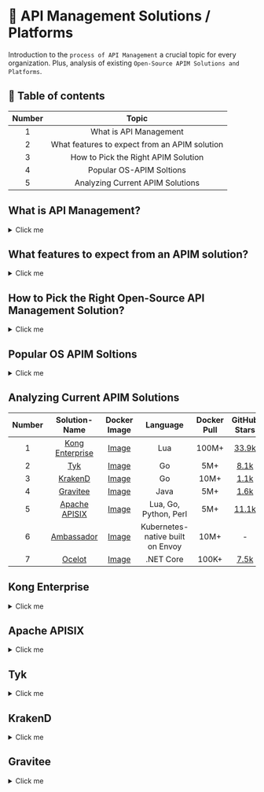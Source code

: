 # 🧐 API Management Solutions / Platforms
Introduction to the `process of API Management` a crucial topic for every organization. Plus, analysis of existing `Open-Source APIM Solutions and Platforms`.

🦦 Table of contents
--------------------
| Number | Topic  |
| :-----: | :-: |
| 1 | What is API Management |
| 2 | What features to expect from an APIM solution |
| 3 | How to Pick the Right APIM Solution |
| 4 | Popular OS-APIM Soltions |
| 5 | Analyzing Current APIM Solutions |

## What is API Management?

<details>
<summary>Click me</summary>
<br/>

```Console
API management is the process of:
$ Building
$ Publishing
$ Securing
$ Versioning
$ Observing
$ Scaling
$ Cataloging
$ Retiring APIs
```

</details>

## What features to expect from an APIM solution?

<details>
<summary>Click me</summary>
<br/>

An API management solution is a SaaS or PaaS product at the end of the day, aiming at making APIM process easier and more efficient. But, every Open-Source APIM Solution or Platform tool out there has specific requirements and implementation limitations. Here we will list some of these popular features.

```Console
$ API Gateway
- [1] Handles the routing and management for all your APIs through policies that can be applied to individual APIs 
or a set of APIs.
- [2] rate-limiting: general-purpose capability to protect one’s information system from DDoS attacks.
- [3] Complex rate-limiting: e.g. for Billing
When a business is to sell data, they might sell them based on volume consumption. A central-access-point 
aka API Gateway suits complex distributed architectures that rely on several services to serve the required data 
and can reliably measure and charge usage.
```

```Console
$ API Portal
- User interfaces models for API "Management / Publishing / Documenting" which serves as a self-service hub for 
developers to gain access / introduced to avaliable APIs and other resources needed for consuming them.
```

```Console
$ API Dashboard
- Where you can observe API usage, view key API metrics, and manage a variety of API analytics.
```

```Console
$ API Catalog
- Organizing, cataloging, indexing, and presenting all the public and private APIs that are used in an 
organization.
```

```Console
$ API Builder
- Enable the use of low-code / no-code tools to design, build, integrate, and deploy APIs.
```

</details>

## How to Pick the Right Open-Source API Management Solution?

<details>
<summary>Click me</summary>
<br/>

```Console
$ [1] Features: 
The foremost factor to consider is the features provided from the APIMP.
Every OS-APIMP tool has specific requirements and implementation limitations.
So, performing a comparison in terms of your technical and non-technical requirements can be really helpful.
```

```Console
$ [2] Deployment Complexity:
Some gateways require:
- single-node while others run on multiple-nodes.
- many databases to operate, which can be a complicated thing to manage.
So, deployment-complexity is our second factor for finding the right OS-APIM.
```

```Console
$ [3] On-Premise vs Cloud hosted:
- On-Premise: can add more time to the deployment and maintenance process.
- Cloud-hosted: can introduce more latency due to the extra-hop and even lower down the availability
of your service when the vendor goes down.
Analyzing the pros and cons of both the options to determine which open-source API management tool to embrace
can also be a profitable idea.
```

```Console
$ [4] Community Support:
Having an idea of the type of community support each API management open source tool needs also helps in 
choosing the right one. The larger and active a community is, the higher are the chances of receiving 
updates and solutions to your queries; ultimately resulting in a better experience.
```

</details>

## Popular OS APIM Soltions

<details>
<summary>Click me</summary>
<br/>

```Console
$ Apache APISIX
$ Kong Enterprise
$ Gravitee.io
$ Tyk.io
$ KrakenD
$ Ambassador
$ Ocelet
```

```Console
I checked the following and they don't seem good candidates:
According to their Docker pull numbers and stars
$ API Umbrella
$ APIman.io
$ WSO2 API Manager
$ Fusio
$ Apigility
$ SwaggerHub
$ API Axle
$ IBM Bluemix API
$ Repose
$ SnapLogic Enterprise Integration Cloud
$ DreamFactory
$ 3Scale
$ Gloo Edge
$ Akana
$ Mashery
$ Azure
```

</details>

## Analyzing Current APIM Solutions
| Number | Solution-Name | Docker Image | Language | Docker Pull | GitHub Stars |
| :-----: | :-: | :-: | :-: | :-: | :-: |
| 1 | [Kong Enterprise](https://konghq.com/) | [Image](https://hub.docker.com/_/kong) | Lua | 100M+ | [33.9k](https://github.com/Kong/kong) |
| 2 | [Tyk](https://tyk.io/) | [Image](https://hub.docker.com/r/tykio/tyk-gateway) | Go | 5M+ | [8.1k](https://github.com/TykTechnologies/tyk) |
| 3 | [KrakenD](https://www.krakend.io/) | [Image](https://hub.docker.com/r/devopsfaith/krakend) | Go | 10M+ | [1.1k](https://github.com/krakendio/krakend-ce) |
| 4 | [Gravitee](https://www.gravitee.io/) | [Image](https://hub.docker.com/r/graviteeio/management-api) | Java | 5M+ | [1.6k](https://github.com/gravitee-io/gravitee-api-management) |
| 5 | [Apache APISIX](https://apisix.apache.org/) | [Image](https://hub.docker.com/r/apache/apisix) | Lua, Go, Python, Perl | 5M+ | [11.1k](https://github.com/apache/apisix) |
| 6 | [Ambassador](https://www.getambassador.io/) | [Image](https://hub.docker.com/r/datawire/ambassador) | Kubernetes-native built on Envoy  | 10M+ | - |
| 7 | [Ocelot](https://learn.microsoft.com/en-us/dotnet/architecture/microservices/multi-container-microservice-net-applications/implement-api-gateways-with-ocelot) | [Image](https://hub.docker.com/r/datawire/ambassador) | .NET Core  | 100K+ | [7.5k](https://github.com/ThreeMammals/Ocelot) |


## Kong Enterprise

<details>
<summary>Click me</summary>
<br/>

| Solution-Name | Docker Image | Language | Docker Pull | GitHub Stars |
| :-: | :-: | :-: | :-: | :-: |
| [Kong Enterprise](https://konghq.com/) | [Image](https://hub.docker.com/_/kong) | Lua | 100M+ | [33.9k](https://github.com/Kong/kong) |
  
# Kong quick summary

```Console
Why Kong Enterprise ?
$ Popular 100M+ Docker Pull, open-source, and advanced cloud-native API gateway built for universal deployment. 
$ Run on any platform. 
$ Written in Lua programming language and supports hybrid and multi-cloud infrastructure.
$ Optimized for microservices and distributed architectures.
$ At its core, Kong is built for high performance, extensibility, and portability. 
$ Kong is also lightweight, fast, and scalable. 
$ Supports declarative configuration without a database, using in-memory storage only, and native Kubernative CRDs.
$ Kong features: 
- Load balancing (with different algorithms). 
- Logging.
- Authentication (support for OAuth2.0)
- Rate-limiting
- Transformations
- Live monitoring
- Service discovery
- Caching
- Failure detection and recovery
- Clustering. Most importantly, Kong supports the clustering of nodes and serverless functions.
$ Supports the configuration of proxies for your services, and serve them over SSL, or use WebSockets. 
$ Can load balance traffic through replicas of your upstream services. 
$ Can monitor the availability of your services, and adjust its load balancing accordingly.
$ Additionally, Kong ships with a command-line interface that allows you to manage a Kong cluster from the command line. 
$ Kong is highly extensible using plugins and different kinds of integrations. It can be managed with its RESTful API for maximum flexibility.
```

# Kong detailed analysis "DB-less mode" - [deployed](http://registry.sreboy.com/)

```Console
*** We have three routes for our gateway
$ /quotes >>> quotes-service
$ /jokes >>> jokes-service
$ /random >>> loadbalancer "One of the randomizer servers"
*** You can not make more than 10 requests/minute to any endpoint
```

### Why Dbless mode
```Console
*** Kong has DB mode "Cassandra, Postgresql" and Dbless mode "kong-config/kong.yaml"
$ In Dbless mode you can version control your configuration files "I saw it as a plus"
$ Note: Some plugins still doesn't support dbless mode and require DB mode tho
```

![kong_detailed_analysis](https://user-images.githubusercontent.com/116031573/214587039-403ec2ab-98cb-4ed1-8d55-1701d60cfb23.png)


### In this [example](https://github.com/ZiadMansourM/OS-APIM/tree/main/kong), we have three services:
  - Quotes Service
  - Jokes Service
  - Randomizer Service "Load balance between two containers"
 
```Console
(venv) ziadh@Ziads-MacBook-Air kong % tree -I venv -I pics -I diagrams -I go.sum   
.
├── README.md
├── docker-compose.yml
├── jokes-service
│   ├── Dockerfile
│   ├── go.mod
│   └── main.go
├── kong-config
│   └── kong.yaml
├── quotes-service
│   ├── Dockerfile
│   ├── go.mod
│   └── main.go
└── randomizer-service
    ├── server-one
    │   ├── Dockerfile
    │   ├── go.mod
    │   └── main.go
    └── server-two
        ├── Dockerfile
        ├── go.mod
        └── main.go

6 directories, 15 files
```


## 🐳 docker-compose

```yaml
version: '3.7'

services:
  kong:
    image: kong:3.1.1-alpine
    hostname: kong
    container_name: kong
    environment:
      KONG_DATABASE: "off"
      KONG_PROXY_ACCESS_LOG: "/dev/stdout"
      KONG_ADMIN_ACCESS_LOG: "/dev/stdout"
      KONG_PROXY_ERROR_LOG: "/dev/stderr"
      KONG_ADMIN_ERROR_LOG: "/dev/stderr"
      KONG_ADMIN_LISTEN: "0.0.0.0:8001, 0.0.0.0:8444 ssl"
      KONG_DECLARATIVE_CONFIG: "/opt/kong/kong.yaml"
    command: "kong start"
    ports:
      - "8000:8000" # incoming HTTP traffic
      - "8443:8443" # incoming HTTPS traffic
      - "8001:8001" # Admin API HTTP
      - "8444:8444" # Admin API HTTPS
    volumes:
      - ./kong-config:/opt/kong
    depends_on:
      - quotes
      - jokes 
      - random-one
      - random-two
  quotes:
    build:
      context: quotes-service/
      dockerfile: Dockerfile
  jokes:
    build:
      context: jokes-service/
      dockerfile: Dockerfile
  random-one:
    build:
      context: randomizer-service/server-one
      dockerfile: Dockerfile
  random-two:
    build:
      context: randomizer-service/server-two
      dockerfile: Dockerfile
```

## 🦍 Kong configuration file "/kong-config/kong.yaml"

```yaml
_format_version: "2.1"
_transform: true

services:
  - name: quotes-service
    url: http://quotes:3000
    routes:
      - name: quotes-service-routes
        paths:
          - /quotes
        strip_path: true
  - name: jokes-service
    url: http://jokes:3000
    routes:
      - name: jokes-service-routes
        paths:
          - /jokes
        strip_path: true
  - name: randomizer-service
    host: randomizer-upstream
    protocol: http
    routes:
      - name: randomizer-service-routes
        paths:
          - /random
        strip_path: true

upstreams:
  - name: randomizer-upstream
    targets:
      - target: random-one:3000
        weight: 100
      - target: random-two:3000
        weight: 100

plugins:
  - name: rate-limiting
    config:
      minute: 10
      policy: local
```

## Kong Gateway Router in action - [try-quotes](http://registry.sreboy.com/quotes) - [try-jokes](http://registry.sreboy.com/jokes)

Quotes Service |  Jokes Service
:--:|:--:
![quotes](https://user-images.githubusercontent.com/116031573/214593294-401b6b5d-ac03-49d9-9d1b-daef4477cb37.png)  |  ![jokes](https://user-images.githubusercontent.com/116031573/214593334-7fa42c94-0b1e-4d31-bba7-c22fced5253c.png)


## Kong load-balancer in action - [try-it](http://registry.sreboy.com/random)

Server One |  Server Two
:--:|:--:
![server-one](https://user-images.githubusercontent.com/116031573/214591408-f125b466-38bf-420c-8e3e-5cb93afa4e82.png)  |  ![server-two](https://user-images.githubusercontent.com/116031573/214591454-7b1f543a-ee5d-4efa-ae18-b03690b9a5da.png)

## Kong Rate Limiter in action - [try-it](http://registry.sreboy.com/random)


<img width="1440" alt="kong-rate-limit" src="https://user-images.githubusercontent.com/116031573/214588034-19f9de77-a758-43dc-a0f5-3b19a90caf75.png">


## Kong Plugin Hub - [link](https://docs.konghq.com/hub/) - [custom-plugins](https://docs.konghq.com/gateway/latest/plugin-development/)
```Console
*** Kong has these functionality-categories of Plugins:
$ Authentication - "Basic Authentication, JWT, OAuth 2.0, ...etc".
$ Security - "CORS, Bot detection, IP Restriction, ...etc".
$ Traffic Control - "Proxy Cache, Rate Limiting, Request Size Limiting, ...etc".
$ Serverless - "AWS Lambda, Azure Functions, ...etc".
$ Analytics & Monitoring - "Datadog, Prometheus, OpenTelemetry".
$ Transformations - "gRPC-gateway, gRPC-Web, ...etc".
$ Logging - "File Log, HTTP Log, Loggy, ...etc".
$ Deployment - "AWS, Azure, KongMap".
*** Also Plugins are categorized on:
$ Free.
$ Plus.
$ Enterprise.
```

## How to include a plugin e.g. [Request Size Limiting](https://docs.konghq.com/hub/kong-inc/request-size-limiting/) plugin
Such a super important plugin is strongly encouraged to be enabled for any Service added to Kong Gateway to prevent a DOS (Denial of Service) attack. You can add it by only appending those lines to Kong.yaml file in case you are using Dbless mode or view [other-example-confg](https://docs.konghq.com/hub/kong-inc/request-size-limiting/#example-config):
```yaml
plugins:
- name: request-size-limiting
  service: SERVICE_NAME|SERVICE_ID
  config: 
    allowed_payload_size: 128
    require_content_length: false
```

### Sadly the Kong [DevPortal](https://docs.konghq.com/gateway/latest/kong-enterprise/dev-portal/) is only included in [Enterprise edition](https://konghq.com/pricing).

## ToDo
- [ ] Enable [Kong Manger](https://docs.konghq.com/gateway/latest/kong-manager/) GUI.

</details>

## Apache APISIX

<details>
<summary>Click me</summary>
<br/>
  
  - [X] Dashboad [deployed](http://registry.sreboy.com:9000/dashboard)
  - [X] Gateway [deployed](http://registry.sreboy.com:9080)
  ```console
  $ /random "loadbalncer"
  $ /nginx "loadbalncer"
  $ /jokes
  $ /quotes
  ```
  - [X] Usefull and important links:
  - Plugins - [link](https://apisix.apache.org/plugins/) e.g. keyclock auth supported.
  - Deployment modes - [link](https://apisix.apache.org/docs/apisix/deployment-modes/).
  - example - [link](https://github.com/ZiadMansourM/OS-APIM).

  | Solution-Name | Docker Image | Language | Docker Pull | GitHub Stars |
  | :-: | :-: | :-: | :-: | :-: |
  | [Apache APISIX](https://apisix.apache.org/) | [Image](https://hub.docker.com/r/apache/apisix) | Lua, Go, Python, Perl | 5M+ | [11.1k](https://github.com/apache/apisix) |
  
  # Apache APISIX Quick Summary
  ```console
  $ Apache APISIX has three deploymet moods
  @https://apisix.apache.org/docs/apisix/deployment-modes/
  1- Traditional 
  2- Decoupled
  3- Standalone
  $ We will be using Traditional mode, for example see:
  @https://github.com/ZiadMansourM/OS-APIM/tree/main/apache-apisix
  ```
  
  # Apache Traditional Mode
  ```Console
  *** We have four routes for our gateway
  $ /quotes >>> quotes-service
  $ /jokes >>> jokes-service
  $ /random >>> loadbalancer "One of the randomizer servers"
  $ /nginx >>> loadbalancer "One of the Nginx servers"
  *** You can not make more than 10 requests/minute to any endpoint
  ```
  
  ![apache_apisix_detailed_analysis](https://user-images.githubusercontent.com/64917739/217309653-a2a4686a-4aa6-4e98-9080-296dc17a1b15.png)
  
  ### In this [example](https://github.com/ZiadMansourM/OS-APIM/tree/main/apache-apisix/traditional), we have four services:
  - Quotes Service.
  - Jokes Service.
  - Randomizer Service.
  - Web Service.
  
  ```console
  ziadh@Ziads-MacBook-Air traditional % tree -I diagrams -I go.sum -I grafana -I etcd -I prometheus
  .
  ├── README.md
  ├── docker-compose.yml
  └── services
      ├── apisix
      │   ├── config
      │   │   └── config.yaml
      │   └── logs
      │       ├── access.log
      │       ├── error.log
      │       └── nginx.pid
      ├── apisix-dashboard
      │   ├── config
      │   │   └── conf.yaml
      │   └── logs
      ├── jokes-service
      │   ├── Dockerfile
      │   ├── go.mod
      │   └── main.go
      ├── quotes-service
      │   ├── Dockerfile
      │   ├── go.mod
      │   └── main.go
      ├── randomizer-service
      │   ├── server-one
      │   │   ├── Dockerfile
      │   │   ├── go.mod
      │   │   └── main.go
      │   └── server-two
      │       ├── Dockerfile
      │       ├── go.mod
      │       └── main.go
      └── upstream
          ├── web-one.conf
          └── web-two.conf

  13 directories, 21 files
  ```
  
  ## 🐳 docker-compose
  ```yaml
  version: "3"

  services:
    apisix-dashboard:
      image: apache/apisix-dashboard:3.0.0-alpine
      restart: always
      volumes:
      -  ./services/apisix-dashboard/config/conf.yaml:/usr/local/apisix-dashboard/conf/conf.yaml
      ports:
      - "9000:9000"
      networks:
        apisix:

    apisix:
      image: apache/apisix:latest
      restart: always
      volumes:
        - ./services/apisix/logs:/usr/local/apisix/logs
        # ro: read only
        - ./services/apisix/config/config.yaml:/usr/local/apisix/conf/config.yaml:ro
      depends_on:
        - etcd
      # network_mode: host
      ports:
        - "9180:9180/tcp" # Access Admin API
        - "9080:9080/tcp" # HTTP Traffic
        - "9443:9443/tcp" # HTTPs Traffic
        - "9091:9091/tcp" # ~Not~Sure~ prometheus port
        - "9092:9092/tcp" # ~Not~Sure~ control port see: 
      networks:
        apisix:

    etcd:
      image: bitnami/etcd:3.4.15
      restart: always
      volumes:
        - ./services/etcd/data:/bitnami/etcd
      environment:
        ETCD_ENABLE_V2: "true"
        ALLOW_NONE_AUTHENTICATION: "yes"
        ETCD_ADVERTISE_CLIENT_URLS: "http://etcd:2379"
        ETCD_LISTEN_CLIENT_URLS: "http://0.0.0.0:2379"
      ports:
        - "2379:2379/tcp"
      networks:
        apisix:

    quotes:
      build:
        context: ./services/quotes-service/
        dockerfile: Dockerfile
      networks:
        apisix:

    jokes:
      build:
        context: ./services/jokes-service/
        dockerfile: Dockerfile
      networks:
        apisix:

    random-one:
      build:
        context: ./services/randomizer-service/server-one
        dockerfile: Dockerfile
      networks:
        apisix:

    random-two:
      build:
        context: ./services/randomizer-service/server-two
        dockerfile: Dockerfile
      networks:
        apisix:

    web-one:
      image: nginx:1.19.0-alpine
      restart: always
      volumes:
        - ./services/upstream/web-one.conf:/etc/nginx/nginx.conf
      ports:
        - "9081:80/tcp"
      environment:
        - NGINX_PORT=80
      networks:
        apisix:

    web-two:
      image: nginx:1.19.0-alpine
      restart: always
      volumes:
        - ./services/upstream/web-two.conf:/etc/nginx/nginx.conf
      ports:
        - "9082:80/tcp"
      environment:
        - NGINX_PORT=80
      networks:
        apisix:

    prometheus:
      image: prom/prometheus:v2.25.0
      restart: always
      volumes:
        - ./services/prometheus/config/config.yaml:/etc/prometheus/prometheus.yml
      ports:
        - "9090:9090"
      networks:
        apisix:

    grafana:
      image: grafana/grafana:7.3.7
      restart: always
      ports:
        - "3000:3000"
      volumes:
        - "./services/grafana/provisioning:/etc/grafana/provisioning"
        - "./services/grafana/dashboards:/var/lib/grafana/dashboards"
        - "./services/grafana/config/grafana.ini:/etc/grafana/grafana.ini"
      networks:
        apisix:

  networks:
    apisix:
      driver: bridge

  volumes:
    etcd_data:
      driver: local
  ```
  
  ## APISIX config.yaml
  
  ```yaml
  apisix:
    node_listen: 9080 # APISIX Gateway listening port for HTTP Traffic
    enable_ipv6: false
    enable_control: true
    control:
      ip: "0.0.0.0"
      port: 9092

  deployment:
    admin:
      allow_admin:
        # http://nginx.org/en/docs/http/ngx_http_access_module.html#allow
        # We need to restrict ip access rules for security. 0.0.0.0/0 is for test.
        - 0.0.0.0/0
      admin_key:
        - name: "admin"
          key: edd1c9f034335f136f87ad84b625c8f1
          # admin: manage all configuration data
          role: admin
        - name: "viewer"
          key: 4054f7cf07e344346cd3f287985e76a2
          role: viewer
    etcd:
      host:
        # it's possible to define multiple etcd hosts addresses of the same etcd cluster.
        - "http://etcd:2379"
      prefix: "/apisix" # apisix configurations prefix
      timeout: 30 # 30 seconds

  plugin_attr:
    prometheus:
      export_addr:
        ip: "0.0.0.0"
        port: 9091
  ```
  
  ## APISIX Dashboard conf.yaml
  
  ```yaml
  conf:
    listen:
      host: 0.0.0.0 # `manager api` listening ip or host name
      port: 9000 # `manager api` listening port
    allow_list: # If we don't set any IP list, then any IP access is allowed by default.
      - 0.0.0.0/0
    etcd:
      endpoints: # supports defining multiple etcd host addresses for an etcd cluster
        - "http://etcd:2379"
      # etcd basic auth info
      # username: "root"    # ignore etcd username if not enable etcd auth
      # password: "123456"  # ignore etcd password if not enable etcd auth
      mtls:
        key_file: "" # Path of your self-signed client side key
        cert_file: "" # Path of your self-signed client side cert
        ca_file: "" # Path of your self-signed ca cert, the CA is used to sign callers' certificates
      prefix: /apisix # apisix config's prefix in etcd, /apisix by default
    log:
      error_log:
        level: warn # supports levels, lower to higher: debug, info, warn, error, panic, fatal
        file_path:
          # supports relative path, absolute path, standard output
          # such as: logs/error.log, /tmp/logs/error.log, /dev/stdout, /dev/stderr
          logs/error.log
      access_log:
        file_path:
          # supports relative path, absolute path, standard output
          # such as: logs/access.log, /tmp/logs/access.log, /dev/stdout, /dev/stderr
          # log example: 2020-12-09T16:38:09.039+0800	INFO	filter/logging.go:46	/apisix/admin/routes/r1	{"status": 401, "host": "127.0.0.1:9000", "query": "asdfsafd=adf&a=a", "requestId": "3d50ecb8-758c-46d1-af5b-cd9d1c820156", "latency": 0, "remoteIP": "127.0.0.1", "method": "PUT", "errs": []}
          logs/access.log
    security:
        # access_control_allow_origin: "http://httpbin.org"
        # access_control_allow_credentials: true # support using custom cors configuration
        # access_control_allow_headers: "Authorization"
        # access_control-allow_methods: "*"
        # x_frame_options: "deny"
        content_security_policy: "default-src 'self'; script-src 'self' 'unsafe-eval' 'unsafe-inline'; style-src 'self' 'unsafe-inline'; frame-src *"  # You can set frame-src to provide content for your grafana panel.

  authentication:
    secret:
      # secret for jwt token generation.
      # NOTE: Highly recommended to modify this value to protect `manager api`.
      # if it's default value, when `manager api` start, it will generate a random string to replace it.
      secret
    expire_time: 3600 # jwt token expire time, in second
    users:
      # username and password for login `manager api`
      - username: admin
        password: admin
      - username: user
        password: user

  plugins:
    - api-breaker
    - authz-keycloak
    - basic-auth
    - batch-requests
    - consumer-restriction
    - cors
    # - dubbo-proxy
    - echo
    # - error-log-logger
    # - example-plugin
    - fault-injection
    - grpc-transcode
    - hmac-auth
    - http-logger
    - ip-restriction
    - jwt-auth
    - kafka-logger
    - key-auth
    - limit-conn
    - limit-count
    - limit-req
    # - log-rotate
    # - node-status
    - openid-connect
    - prometheus
    - proxy-cache
    - proxy-mirror
    - proxy-rewrite
    - redirect
    - referer-restriction
    - request-id
    - request-validation
    - response-rewrite
    - serverless-post-function
    - serverless-pre-function
    # - skywalking
    - sls-logger
    - syslog
    - tcp-logger
    - udp-logger
    - uri-blocker
    - wolf-rbac
    - zipkin
    - server-info
    - traffic-split
  ```
  
  ## Create Upstreams and Routes using Admin API
  ```console
  $ Admin API use http communication.
  $ You can store http put requests to version control them, like below.
  $ You can also use Dashboard to create Routes and Upstreams.
  $ In standalone deployment there is no control domain hence no Admin API, see:
  - https://github.com/ZiadMansourM/OS-APIM/tree/main/apache-apisix
  - https://apisix.apache.org/docs/apisix/deployment-modes/
  - https://apisix.apache.org/docs/apisix/stand-alone/
  ```
  
  ```sh
  #!/bin/bash

  HOST=registry.sreboy.com

  # Create Upstreams
  curl "http://$HOST:9180/apisix/admin/upstreams/1" \
  -H "X-API-KEY: edd1c9f034335f136f87ad84b625c8f1" -X PUT -d '
  {
    "name": "randomizer-upstream",
    "desc": "Upstream for randomizer service",
    "type": "roundrobin",
    "scheme": "http",
    "nodes": {
      "random-one:3000": 1,
      "random-two:3000": 1
    }
  }'

  curl "http://$HOST:9180/apisix/admin/upstreams/2" \
  -H "X-API-KEY: edd1c9f034335f136f87ad84b625c8f1" -X PUT -d '
  {
    "name": "jokes-upstream",
    "desc": "Upstream for jokes service",
    "type": "roundrobin",
    "scheme": "http",
    "nodes": [
      {
        "host": "jokes",
        "port": 3000,
        "weight": 1
      }
    ]
  }'

  curl "http://$HOST:9180/apisix/admin/upstreams/3" \
  -H "X-API-KEY: edd1c9f034335f136f87ad84b625c8f1" -X PUT -d '
  {
    "name": "quotes-upstream",
    "desc": "Upstream for quotes service",
    "type": "roundrobin",
    "scheme": "http",
    "nodes": {
      "quotes:3000": 1
    }
  }'

  curl "http://$HOST:9180/apisix/admin/upstreams/4" \
  -H "X-API-KEY: edd1c9f034335f136f87ad84b625c8f1" -X PUT -d '
  {
    "name": "nginx-upstream",
    "desc": "Upstream for multiple Nginx service",
    "type": "roundrobin",
    "scheme": "http",
    "nodes": {
      "web-one:80": 1,
      "web-two:80": 1
    }
  }'

  # Create Routes
  curl "http://$HOST:9180/apisix/admin/routes/1" \
  -H "X-API-KEY: edd1c9f034335f136f87ad84b625c8f1" -X PUT -d '
  {
    "name": "randomizer-service-routes",
    "desc": "Get a random number",
    "uri": "/random",
    "plugins": {
      "proxy-rewrite": {
        "uri": "/"
      }
    },
    "upstream_id": "1",
    "methods": ["GET"],
    "status": 1
  }'

  curl "http://$HOST:9180/apisix/admin/routes/2" \
  -H "X-API-KEY: edd1c9f034335f136f87ad84b625c8f1" -X PUT -d '
  {
    "name": "jokes-service-routes",
    "desc": "List all jokes",
    "uri": "/jokes",
    "plugins": {
      "proxy-rewrite": {
        "uri": "/"
      }
    },
    "upstream_id": "2",
    "methods": ["GET"],
    "status": 1
  }'

  curl "http://$HOST:9180/apisix/admin/routes/3" \
  -H "X-API-KEY: edd1c9f034335f136f87ad84b625c8f1" -X PUT -d '
  {
    "name": "quotes-service-routes",
    "desc": "List all quotes",
    "uri": "/quotes",
    "plugins": {
      "proxy-rewrite": {
        "uri": "/"
      }
    },
    "upstream_id": "3",
    "methods": ["GET"],
    "status": 1
  }'

  curl "http://$HOST:9180/apisix/admin/routes/4" \
  -H "X-API-KEY: edd1c9f034335f136f87ad84b625c8f1" -X PUT -d '
  {
    "name": "nginx-services-routes",
    "desc": "Route to multiple Nginx upstreams",
    "uri": "/nginx",
    "plugins": {
      "proxy-rewrite": {
        "uri": "/"
      }
    },
    "upstream_id": "4",
    "methods": ["GET"],
    "status": 1
  }'
  ```
  
  ## 🧐 APISIX Gateway router in action
  
  [Quotes Service](http://registry.sreboy.com:9080/quotes) |  [Jokes Service](http://registry.sreboy.com:9080/jokes)
:--:|:--:
![quotes](https://user-images.githubusercontent.com/64917739/217319686-b3240822-6a31-488c-ba5c-47aa1009da8e.png) | ![jokes](https://user-images.githubusercontent.com/64917739/217319717-5c4f54da-8bf5-4b7e-8523-00327e7678af.png)

  ## 🧐 APISIX Gateway router + loadbalancer in action - [try-randomizer](http://registry.sreboy.com:9080/random) - [try-nginx](http://registry.sreboy.com:9080/nginx)
  
  Randomizer Server One |  Randomizer Server Two
  :--:|:--:
  ![Server One](https://user-images.githubusercontent.com/64917739/217321131-03417e58-32f8-4ce9-9fee-a93e64909cb4.png) | ![Server Two](https://user-images.githubusercontent.com/64917739/217321360-cea694f4-1204-4e9d-a66d-055ac4e0e071.png)

  
  [Nginx Upstream One](https://github.com/ZiadMansourM/OS-APIM/blob/main/apache-apisix/traditional/services/upstream/web-one.conf) |  [Nginx Upstream Two](https://github.com/ZiadMansourM/OS-APIM/blob/main/apache-apisix/traditional/services/upstream/web-two.conf)
  :--:|:--:
  ![Nginx One](https://user-images.githubusercontent.com/64917739/217322024-3b40927d-8807-4f72-a3f9-8849eecbaf87.png) | ![Nginx Two](https://user-images.githubusercontent.com/64917739/217322064-beeec2d7-079a-407f-9732-80f5b41b7f3f.png)
  
  ## 🧐 APISIX Dashboard - [link-live](http://registry.sreboy.com:9000/)
  
  ```console
  *** credentials
  $ user: admin
  $ password: admin
  ```
  
  <img width="1440" alt="login" src="https://user-images.githubusercontent.com/64917739/217326628-1851fc6d-8543-47dc-8e3a-c1f71954f3b3.png">

  
  [Upstream Page]() |  Route Page
:--:|:--:
![Upstream](https://user-images.githubusercontent.com/64917739/217326759-c7d3acab-f3cd-4015-ad46-a3b8d49da193.png) | ![Route](https://user-images.githubusercontent.com/64917739/217326946-c360ed39-6355-4ef9-a713-0b46381e22c4.png)

  
</details>


## Tyk

<details>
<summary>Click me</summary>
<br/>

| Language | Docker Pull |
| :-----: | :-: |
| Go | 5M+ |

```Console
Why Tyk ?
$ Tyk (pronounced Taik) is an open-source, powerful, lightweight, and fully-featured API gateway.
$ Written from the ground up using the Go programming language. 
$ It is cloud-native, highly performant with an easily extensible and pluggable architecture based on open standards.
$ Tyk can run independently and only requires Redis as a data store. 
$ Allows users to securely publish and manage a variety of services including:
- legacy
- REST
- GraphQL
$ Baked with so many features which include a variety of: 
- Authentication methods
- Quotas
- Rate-limiting
- Version control
- Notifications and events
- Monitoring, and analytics
$ Supports service discovery, on-the-fly transforms, and virtual endpoints.
$ Allows for creating mock out APIs before release.
$ Tyk also supports API documentation and offers an:
- API Developer portal, a CMS-like system where you can publish your managed APIs and third-party developers 
sign up, enroll to your APIs, and can manage their own keys.
$ Importantly, there is only one version of the Tyk API Gateway and it is 100% Open Source. 
- Whether you are a Community Edition user or an enterprise user, you get the same API Gateway. It ships with all possible
parts required for full usability, with no feature lockout and no black box. With Tyk, you get to 
know exactly how your data is being processed.
```

</details>

## KrakenD

<details>
<summary>Click me</summary>
<br/>

| Language | Docker Pull |
| :-----: | :-: |
| Go | 10M+ |

```Console
Why KrakenD ?
$ Written in Go.
$ Built with performance in mind. KrakenD is a high performance open-source, simple, and pluggable API gateway.
$ Designed with stateless architecture. 
$ Can run everywhere and requires no database to run. 
$ Has a simple configuration and supports unlimited endpoints and backends.
$ KrakenD features:
- Monitoring
- Caching
- User quota
- Rate limiting
- Quality of service (concurrent calls, circuit breaker, and grained timeout) 
- Transformation
- Aggregation, merge sources 
- Filtering (whitelisting and blacklisting)
- Decoding. 
$ KrakenD offers proxy features such as: 
- Load balancing
- Protocol translation
- Oauth
- Security features such as SSL and security policies.
$ You can configure the API gateway behavior by hand or using the KrakenDesigner, a GUI that allows you visually 
design your API from scratch or resume an existing one. 
$ Furthermore, KrakenD’s extensible architecture allows for adding additional functionalities, plug-ins, 
embedded scripts, and middlewares without modifying its source code.
```

</details>

## Gravitee

<details>
<summary>Click me</summary>
<br/>
  
| Language | Docker Pull |
| :-----: | :-: |
| Java | 5M+ |

```Console
Why Gravitee ?
$ Java-based, easy-to-use API management platform that helps organizations to secure, publish, analyze, and document their APIs. 
$ Comes with three major modules, which are:
- [1] API Management (APIM): an open-source, simple yet powerful, flexible, lightweight, and blazing-fast API management (APIM) solution 
designed to give your organization full control over who accesses your APIs, when, and how.
- [2] Access Management (AM): a flexible, lightweight, versatile, and easy-to-use Open Source Identity And Access Management solution. 
It is based on OAuth2/OpenID Connect protocols and acts as an identity provider broker. It features a centralized Authentication 
and Authorization Service to secure your applications and your APIs.
- [3] Alert Engine (AE): a module that allows users to configure alerts and receive notifications to easily and efficiently monitor 
their API platform. It supports multi-channel notifications and suspicious behavior detection, and more.
$ Gravitee.io ships with Cockpit: 
Tool that helps you design your APIs and publishes them across all your environments with fully-featured multi-tenancy support. 
It enables you to scale your Gravitee.io deployment from the platform itself. And graviteeio-cli, a simple command-line tool used 
to manage the Gravitee.io eco-system.
```

</details>
